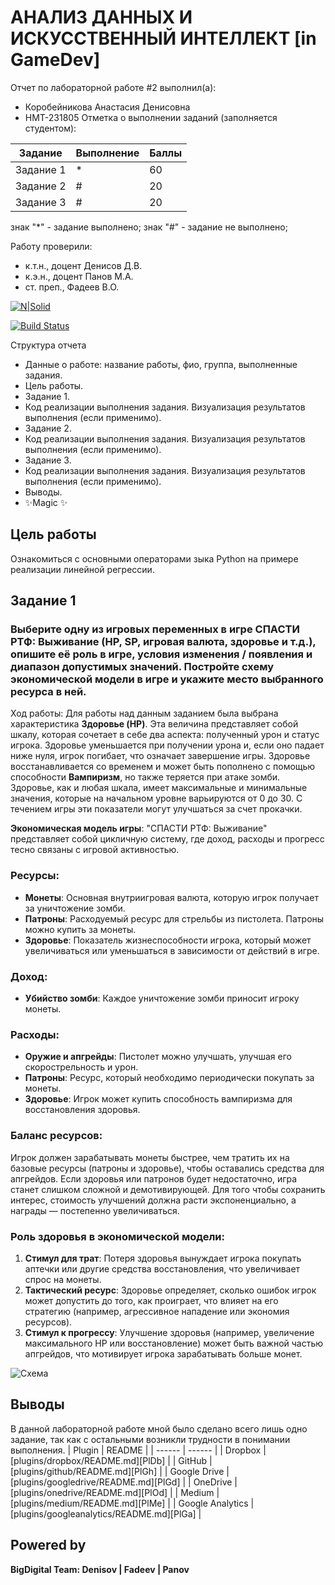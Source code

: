 # АНАЛИЗ ДАННЫХ И ИСКУССТВЕННЫЙ ИНТЕЛЛЕКТ [in GameDev]
Отчет по лабораторной работе #2 выполнил(а):
- Коробейникова Анастасия Денисовна
- НМТ-231805
Отметка о выполнении заданий (заполняется студентом):

| Задание | Выполнение | Баллы |
| ------ | ------ | ------ |
| Задание 1 | * | 60 |
| Задание 2 | # | 20 |
| Задание 3 | # | 20 |

знак "*" - задание выполнено; знак "#" - задание не выполнено;

Работу проверили:
- к.т.н., доцент Денисов Д.В.
- к.э.н., доцент Панов М.А.
- ст. преп., Фадеев В.О.

[![N|Solid](https://cldup.com/dTxpPi9lDf.thumb.png)](https://nodesource.com/products/nsolid)

[![Build Status](https://travis-ci.org/joemccann/dillinger.svg?branch=master)](https://travis-ci.org/joemccann/dillinger)

Структура отчета

- Данные о работе: название работы, фио, группа, выполненные задания.
- Цель работы.
- Задание 1.
- Код реализации выполнения задания. Визуализация результатов выполнения (если применимо).
- Задание 2.
- Код реализации выполнения задания. Визуализация результатов выполнения (если применимо).
- Задание 3.
- Код реализации выполнения задания. Визуализация результатов выполнения (если применимо).
- Выводы.
- ✨Magic ✨

## Цель работы
Ознакомиться с основными операторами зыка Python на примере реализации линейной регрессии.

## Задание 1
### Выберите одну из игровых переменных в игре СПАСТИ РТФ: Выживание (HP, SP, игровая валюта, здоровье и т.д.), опишите её роль в игре, условия изменения / появления и диапазон допустимых значений. Постройте схему экономической модели в игре и укажите место выбранного ресурса в ней.
Ход работы:
Для работы над данным заданием была выбрана характеристика **Здоровье (HP)**. Эта величина представляет собой шкалу, которая сочетает в себе два аспекта: полученный урон и статус игрока. Здоровье уменьшается при получении урона и, если оно падает ниже нуля, игрок погибает, что означает завершение игры. Здоровье восстанавливается со временем и может быть пополнено с помощью способности **Вампиризм**, но также теряется при атаке зомби. Здоровье, как и любая шкала, имеет максимальные и минимальные значения, которые на начальном уровне варьируются от 0 до 30. С течением игры эти показатели могут улучшаться за счет прокачки.

**Экономическая модель игры**: "СПАСТИ РТФ: Выживание" представляет собой цикличную систему, где доход, расходы и прогресс тесно связаны с игровой активностью.

### Ресурсы:
- **Монеты**: Основная внутриигровая валюта, которую игрок получает за уничтожение зомби.
- **Патроны**: Расходуемый ресурс для стрельбы из пистолета. Патроны можно купить за монеты.
- **Здоровье**: Показатель жизнеспособности игрока, который может увеличиваться или уменьшаться в зависимости от действий в игре.

### Доход:
- **Убийство зомби**: Каждое уничтожение зомби приносит игроку монеты.

### Расходы:
- **Оружие и апгрейды**: Пистолет можно улучшать, улучшая его скорострельность и урон.
- **Патроны**: Ресурс, который необходимо периодически покупать за монеты.
- **Здоровье**: Игрок может купить способность вампиризма для восстановления здоровья.

### Баланс ресурсов:
Игрок должен зарабатывать монеты быстрее, чем тратить их на базовые ресурсы (патроны и здоровье), чтобы оставались средства для апгрейдов. Если здоровья или патронов будет недостаточно, игра станет слишком сложной и демотивирующей. Для того чтобы сохранить интерес, стоимость улучшений должна расти экспоненциально, а награды — постепенно увеличиваться.

### Роль здоровья в экономической модели:
1. **Стимул для трат**: Потеря здоровья вынуждает игрока покупать аптечки или другие средства восстановления, что увеличивает спрос на монеты.
2. **Тактический ресурс**: Здоровье определяет, сколько ошибок игрок может допустить до того, как проиграет, что влияет на его стратегию (например, агрессивное нападение или экономия ресурсов).
3. **Стимул к прогрессу**: Улучшение здоровья (например, увеличение максимального HP или восстановление) может быть важной частью апгрейдов, что мотивирует игрока зарабатывать больше монет.

![Схема](https://github.com/user-attachments/assets/35fdf28b-2c86-48e1-9082-ec3018f4a5c4)



## Выводы
В данной лабораторной работе мной было сделано всего лишь одно задание, так как с остальными возникли трудности в понимании выполнения. 
| Plugin | README |
| ------ | ------ |
| Dropbox | [plugins/dropbox/README.md][PlDb] |
| GitHub | [plugins/github/README.md][PlGh] |
| Google Drive | [plugins/googledrive/README.md][PlGd] |
| OneDrive | [plugins/onedrive/README.md][PlOd] |
| Medium | [plugins/medium/README.md][PlMe] |
| Google Analytics | [plugins/googleanalytics/README.md][PlGa] |

## Powered by

**BigDigital Team: Denisov | Fadeev | Panov**
